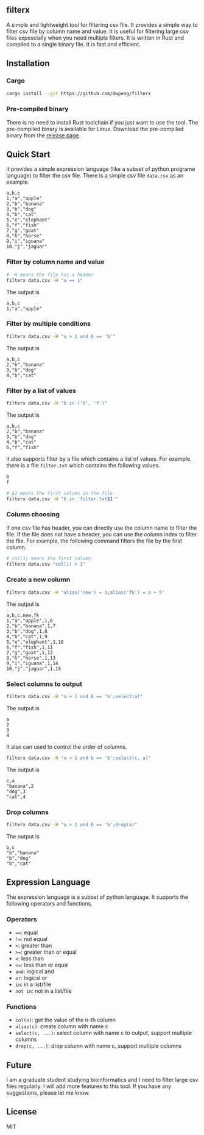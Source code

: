 
## filterx

A simple and lightweight tool for filtering csv file. It provides a simple way to filter csv file by column name and value. It is useful for filtering large csv files expescially when you need multiple filters. It is written in Rust and compiled to a single binary file. It is fast and efficient.


## Installation

### Cargo
```bash
cargo install --git https://github.com/dwpeng/filterx
```

### Pre-compiled binary
There is no need to install Rust toolchain if you just want to use the tool. The pre-compiled binary is available for Linux. Download the pre-compiled binary from the [release page](https://github.com/dwpeng/filterx/releases).


## Quick Start

it provides a simple expression language (like a subset of python programe language) to filter the csv file. There is a simple csv file `data.csv` as an example.

```csv
a,b,c
1,"a","apple"
2,"b","banana"
3,"b","dog"
4,"b","cat"
5,"e","elephant"
6,"f","fish"
7,"g","goat"
8,"h","horse"
9,"i","iguana"
10,"j","jaguar"
```

### Filter by column name and value

```bash
# -H means the file has a header
filterx data.csv -H "a == 1"
```

The output is

```csv
a,b,c
1,"a","apple"
```

### Filter by multiple conditions

```bash
filterx data.csv -H "a > 1 and b == 'b'"
```

The output is

```csv
a,b,c
2,"b","banana"
3,"b","dog"
4,"b","cat"
```

### Filter by a list of values

```bash
filterx data.csv -H "b in ('b', 'f')"
```

The output is

```csv
a,b,c
2,"b","banana"
3,"b","dog"
4,"b","cat"
6,"f","fish"
```

it also supports filter by a file which contains a list of values. For example, there is a file `filter.txt` which contains the following values.
```txt
b
f
```

```bash
# $1 means the first column in the file
filterx data.csv -H "b in 'filter.txt$1'"
```

### Column choosing

if one csv file has header, you can directly use the column name to filter the file. If the file does not have a header, you can use the column index to filter the file. For example, the following command filters the file by the first column.

```bash
# col(1) means the first column
filterx data.csv "col(1) > 1"
```

### Create a new column
```bash
filterx data.csv -H "alias('new') = 1;alias('fk') = a + 5"
```

The output is

```csv
a,b,c,new,fk
1,"a","apple",1,6
2,"b","banana",1,7
3,"b","dog",1,8
4,"b","cat",1,9
5,"e","elephant",1,10
6,"f","fish",1,11
7,"g","goat",1,12
8,"h","horse",1,13
9,"i","iguana",1,14
10,"j","jaguar",1,15
```

### Select columns to output

```bash
filterx data.csv -H "a > 1 and b == 'b';select(a)"
```

The output is

```csv
a
2
3
4
```

It also can used to control the order of columns.

```bash
filterx data.csv -H "a > 1 and b == 'b';select(c, a)"
```

The output is

```csv
c,a
"banana",2
"dog",3
"cat",4
```

### Drop columns

```bash
filterx data.csv -H "a > 1 and b == 'b';drop(a)"
```

The output is

```csv
b,c
"b","banana"
"b","dog"
"b","cat"
```


## Expression Language

The expression language is a subset of python language. It supports the following operators and functions.

### Operators

- `==`: equal
- `!=`: not equal
- `>`: greater than
- `>=`: greater than or equal
- `<`: less than
- `<=`: less than or equal
- `and`: logical and
- `or`: logical or
- `in`: in a list/file
- `not in`: not in a list/file

### Functions
- `col(n)`: get the value of the n-th column
- `alias(c)`: create column with name c
- `select(c, ...)`: select column with name c to output, support multiple columns
- `drop(c, ...)`: drop column with name c, support multiple columns


## Future

I am a graduate student studying bioinformatics and I need to filter large csv files regularly. I will add more features to this tool. If you have any suggestions, please let me know.


## License
MIT
